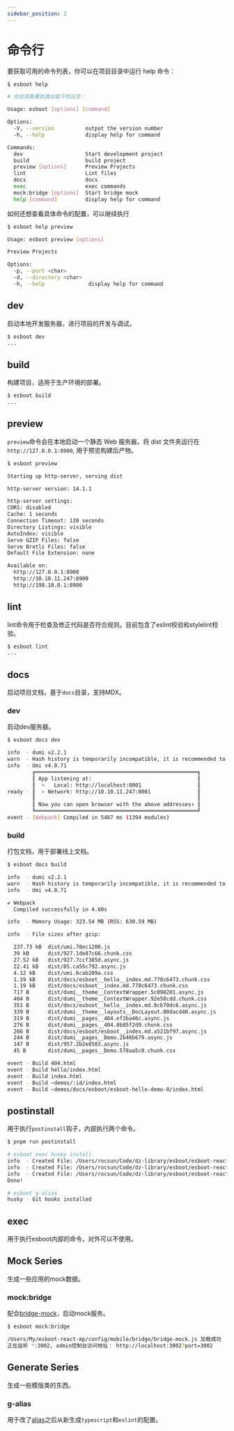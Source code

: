 ```yaml
---
sidebar_position: 2
---
```


# 命令行

要获取可用的命令列表，你可以在项目目录中运行 help 命令：

```bash
$ esboot help

# 你应该能看到类似如下的日志：

Usage: esboot [options] [command]

Options:
  -V, --version          output the version number
  -h, --help             display help for command

Commands:
  dev                    Start development project
  build                  build project
  preview [options]      Preview Projects
  lint                   Lint files
  docs                   docs
  exec                   exec commands
  mock:bridge [options]  Start bridge mock
  help [command]         display help for command
```

如何还想查看具体命令的配置，可以继续执行

```bash
$ esboot help preview

Usage: esboot preview [options]

Preview Projects

Options:
  -p, --port <char>
  -d, --directory <char>
  -h, --help              display help for command
```

## dev

启动本地开发服务器，进行项目的开发与调试。

```bash
$ esboot dev
...
```

## build

构建项目，适用于生产环境的部署。

```bash
$ esboot build
...
```

## preview

`preview`命令会在本地启动一个静态 Web 服务器，将 dist 文件夹运行在 `http://127.0.0.1:8900`, 用于预览构建后产物。

```bash
$ esboot preview

Starting up http-server, serving dist

http-server version: 14.1.1

http-server settings: 
CORS: disabled
Cache: 1 seconds
Connection Timeout: 120 seconds
Directory Listings: visible
AutoIndex: visible
Serve GZIP Files: false
Serve Brotli Files: false
Default File Extension: none

Available on:
  http://127.0.0.1:8900
  http://10.10.11.247:8900
  http://198.18.0.1:8900
```

## lint

lint命令用于检查及修正代码是否符合规则。目前包含了eslint校验和stylelint校验。

```bash
$ esboot lint
...
```

## docs

启动项目文档，基于`docs`目录，支持MDX。

### dev

启动dev服务器。

```bash
$ esboot docs dev

info  - dumi v2.2.1
warn  - Hash history is temporarily incompatible, it is recommended to use browser history for now.
info  - Umi v4.0.71
        ╔════════════════════════════════════════════════════╗
        ║ App listening at:                                  ║
        ║  >   Local: http://localhost:8001                  ║
ready - ║  > Network: http://10.10.11.247:8001               ║
        ║                                                    ║
        ║ Now you can open browser with the above addresses↑ ║
        ╚════════════════════════════════════════════════════╝
event - [Webpack] Compiled in 5467 ms (1394 modules)
```

### build

打包文档，用于部署线上文档。

```bash
$ esboot docs build

info  - dumi v2.2.1
warn  - Hash history is temporarily incompatible, it is recommended to use browser history for now.
info  - Umi v4.0.71

✔ Webpack
  Compiled successfully in 4.60s

info  - Memory Usage: 323.54 MB (RSS: 630.59 MB)

info  - File sizes after gzip:

  237.73 kB  dist/umi.78ec1200.js
  39 kB      dist/927.1de87c66.chunk.css
  27.52 kB   dist/927.7ccf385d.async.js
  22.41 kB   dist/85.ca55c792.async.js
  4.12 kB    dist/umi.6cab289a.css
  1.19 kB    dist/docs/esboot__hello__index.md.778c6473.chunk.css
  1.19 kB    dist/docs/esboot__index.md.778c6473.chunk.css
  717 B      dist/dumi__theme__ContextWrapper.5c098201.async.js
  404 B      dist/dumi__theme__ContextWrapper.92e58cdd.chunk.css
  351 B      dist/docs/esboot__hello__index.md.8cb70dc6.async.js
  339 B      dist/dumi__theme__layouts__DocLayout.00dacd40.async.js
  319 B      dist/dumi__pages__404.ef2ba46c.async.js
  276 B      dist/dumi__pages__404.8b85f2d9.chunk.css
  266 B      dist/docs/esboot/esboot__index.md.a521bf97.async.js
  244 B      dist/dumi__pages__Demo.2b46b679.async.js
  147 B      dist/957.2b2e8583.async.js
  45 B       dist/dumi__pages__Demo.578aa5c0.chunk.css

event - Build 404.html
event - Build hello/index.html
event - Build index.html
event - Build ~demos/:id/index.html
event - Build ~demos/docs/esboot/esboot-hello-demo-0/index.html
```

## postinstall

用于执行`postinstall`钩子，内部执行两个命令。

```sh
$ pnpm run postinstall

# esboot exec husky install
info  - Created File: /Users/rocsun/Code/dz-library/esboot/esboot-react-sp/node_modules/.cache/esboot/eslint/index.js.
info  - Created File: /Users/rocsun/Code/dz-library/esboot/esboot-react-sp/node_modules/.cache/esboot/typescript/esboot.d.ts.
info  - Created File: /Users/rocsun/Code/dz-library/esboot/esboot-react-sp/node_modules/.cache/esboot/typescript/tsconfig.json.
Done!

# esboot g-alias
husky - Git hooks installed
```

## exec

用于执行esboot内部的命令，对外可以不使用。

## Mock Series

生成一些应用的mock数据。

### mock\:bridge

配合[bridge-mock](http://asset.web.dz/ld/bridge-mock/#/)，启动mock服务。

```sh
$ esboot mock:bridge

/Users/My/esboot-react-mp/config/mobile/bridge/bridge-mock.js 加载成功
正在监听 *:3002, admin控制台访问地址： http://localhost:3002?port=3002
```

## Generate Series

生成一些模版类的东西。

### g-alias

用于改了[alias](/docs/esboot/guides/config#alias)之后从新生成`typescript`和`eslint`的配置。
